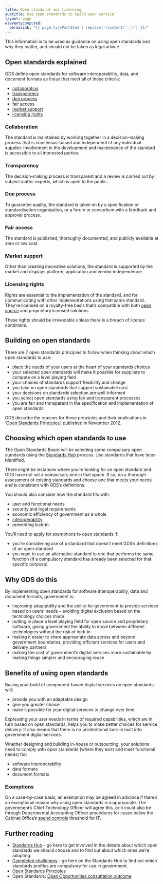 ```yaml
---
title: Open standards and licensing
subtitle: Use open standards to build your service
layout: page
eleventyComputed:
  permalink: "{{ page.filePathStem | replace('/content/','/') }}/"
---
```


This information is to be used as guidance on using open standards and why they matter, and should not be taken as legal advice.

## Open standards explained

GDS define open standards for software interoperability, data, and document formats as those that meet all of these criteria:

- [collaboration](#collaboration)
- [transparency](#transparency)
- [due process](#due-process)
- [fair access](#fair-access)
- [market support](#market-support)
- [licensing rights](#licensing-rights)

### Collaboration

The standard is maintained by working together in a decision-making process that is consensus-based and independent of any individual supplier. Involvement in the development and maintenance of the standard is accessible to all interested parties.

### Transparency

The decision-making process is transparent and a review is carried out by subject matter experts, which is open to the public.

### Due process

To guarantee quality, the standard is taken on by a specification or standardisation organisation, or a forum or consortium with a feedback and approval process.

### Fair access

The standard is published, thoroughly documented, and publicly available at zero or low cost.

### Market support

Other than creating innovative solutions, the standard is supported by the market and displays platform, application and vendor independence.

### Licensing rights

Rights are essential to the implementation of the standard, and for communicating with other implementations using that same standard. They’re licensed on a royalty-free basis that’s compatible with both [open source](http://opensource.org/licenses/alphabetical) and proprietary licensed solutions.

These rights should be irrevocable unless there is a breach of licence conditions.

## Building on open standards

There are 7 open standards principles to follow when thinking about which open standards to use:

- place the needs of your users at the heart of your standards choices
- your selected open standards will make it possible for suppliers to compete on a level playing field
- your choices of standards support flexibility and change
- you take on open standards that support sustainable cost
- your decisions on standards selection are well-informed
- you select open standards using fair and transparent processes
- you are fair and transparent in the specification and implementation of open standards

GDS describe the reasons for these principles and their implications in ‘[Open Standards Principles](https://web.archive.org/web/20150324052622/https://www.gov.uk/government/publications/open-standards-principles/open-standards-principles)’, published in November 2012.

## Choosing which open standards to use

The Open Standards Board will be selecting some compulsory open standards using the [Standards Hub](http://standards.data.gov.uk/) process. Use standards that have been identified.

There might be instances where you’re looking for an open standard and GDS have not set a compulsory one in that space. If so, do a thorough assessment of existing standards and choose one that meets your needs and is consistent with GDS’s definitions.

You should also consider how the standard fits with:

- user and functional needs
- security and legal requirements
- economic efficiency of government as a whole
- [interoperability](https://en.wikipedia.org/wiki/Interoperability)
- preventing lock-in

You’ll need to apply for exemptions to open standards if:

- you’re considering use of a standard that doesn’t meet GDS’s definitions of an open standard
- you want to use an alternative standard to one that performs the same function (if a compulsory standard has already been selected for that specific purpose)

## Why GDS do this

By implementing open standards for software interoperability, data and document formats, government is:

- improving adaptability and the ability for government to provide services based on users’ needs – avoiding digital exclusion based on the technology choices made
- putting in place a level playing field for open source and proprietary software, giving government the ability to move between different technologies without the risk of lock-in
- making it easier to share appropriate data across and beyond government boundaries, providing efficient services for users and delivery partners
- making the cost of government’s digital services more sustainable by making things simpler and encouraging reuse

## Benefits of using open standards

Basing your build of component-based digital services on open standards will:

- provide you with an adaptable design
- give you greater choice
- make it possible for your digital services to change over time

Expressing your user needs in terms of required capabilities, which are in turn based on open standards, helps you to make better choices for service delivery. It also means that there is no unintentional lock-in built into government digital services.

Whether designing and building in-house or outsourcing, your solutions need to comply with open standards (where they exist and meet functional needs) for:

- software interoperability
- data formats
- document formats

### Exemptions

On a case-by-case basis, an exemption may be agreed in advance if there’s an exceptional reason why using open standards is inappropriate. The government’s Chief Technology Officer will agree this, or it could also be through Departmental Accounting Officer procedures for cases below the Cabinet Office’s [spend controls](https://web.archive.org/web/20150324052622/https://www.gov.uk/government/publications/cabinet-office-controls-guidance-version-3-1) threshold for IT.

## Further reading

- [Standards Hub](http://standards.data.gov.uk/) - go here to get involved in the debate about which open standards we should choose and to find out about which ones we’re adopting.
- [Completed challenges](http://standards.data.gov.uk/challenges/completed) – go here on the Standards Hub to find out which standards profiles are compulsory for use in government.
- [Open Standards Principles](/assets/content/version-1/guides/documents/Open-Standards-Principles-FINAL.pdf)
- Open Standards: [Open Opportunities consultation outcome](https://web.archive.org/web/20150324052622/https://www.gov.uk/government/consultations/open-standards-open-opportunities-flexibility-and-efficiency-in-government-it)

